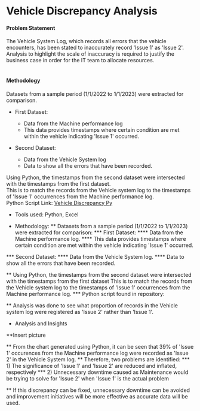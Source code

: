 # Vehicle Discrepancy Analysis #

#### Problem Statement ####
The Vehicle System Log, which records all errors that the vehicle encounters, has been stated to inaccurately record 'Issue 1' as 'Issue 2'. <br/>
Analysis to highlight the scale of inaccuracy is required to justify the business case in order for the IT team to allocate resources. 
<br/>
<br/>
#### Methodology  ####
Datasets from a sample period (1/1/2022 to 1/1/2023) were extracted for comparison. 
* First Dataset: 
  * Data from the Machine performance log
  * This data provides timestamps where certain condition are met within the vehicle indicating 'Issue 1' occurred.
  
* Second Dataset:
  * Data from the Vehicle System log
  * Data to show all the errors that have been recorded.

Using Python, the timestamps from the second dataset were intersected with the timestamps from the first dataset. <br/>
This is to match the records from the Vehicle system log to the timestamps of 'Issue 1' occurrences from the Machine performance log. <br/>
Python Script Link: [Vehicle Discrepancy Py](https://github.com/KeenanJWong/Vehicle-Discrepancy-Analysis/blob/main/VehicleIssueDiscrepancyAnalysis.py)




* Tools used: Python, Excel




* Methodology: 
** Datasets from a sample period (1/1/2022 to 1/1/2023) were extracted for comparison:
*** First Dataset: 
****  Data from the Machine performance log. 
****  This data provides timestamps where certain condition are met within the vehicle indicating 'Issue 1' occurred.

*** Second Dataset:
**** Data from the Vehicle System log. 
**** Data to show all the errors that have been recorded.

** Using Python, the timestamps from the second dataset were intersected with the timestamps from the first dataset 
This is to match the records from the Vehicle system log to the timestamps of 'Issue 1' occurrences from the Machine performance log.
*** Python script found in repository: 

** Analysis was done to see what proportion of records in the Vehicle system log were registered as 'Issue 2' rather than 'Issue 1'.


* Analysis and Insights

**Insert picture

** From the chart generated using Python, it can be seen that 39% of 'Issue 1' occurences from the Machine performance log were recorded as 'Issue 2' in the Vehicle System log. 
** Therefore, two problems are identified:
*** 1) The significance of 'Issue 1' and 'Issue 2' are reduced and inflated, respectively
*** 2) Unnecessary downtime caused as Maintenance would be trying to solve for 'Issue 2' when 'Issue 1' is the actual problem

** If this discrepancy can be fixed, unnecessary downtime can be avoided and improvement initiatives will be more effective as accurate data will be used.
